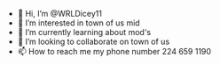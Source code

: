 - 👋 Hi, I’m @WRLDicey11 
- 👀 I’m interested in town of us mid
- 🌱 I’m currently learning about mod's
- 💞️ I’m looking to collaborate on town of us
- 📫 How to reach me my phone number 224 659 1190

<!---
WRLDicey11/WRLDicey11 is a ✨ special ✨ repository because its `README.md` (this file) appears on your GitHub profile.
You can click the Preview link to take a look at your changes.
--->

